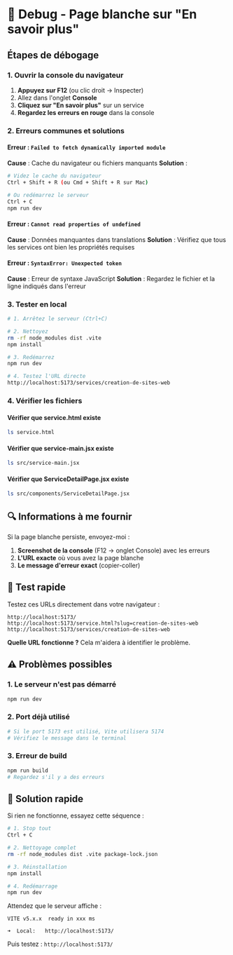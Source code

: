 # 🐛 Debug - Page blanche sur "En savoir plus"

## Étapes de débogage

### 1. Ouvrir la console du navigateur

1. **Appuyez sur F12** (ou clic droit → Inspecter)
2. Allez dans l'onglet **Console**
3. **Cliquez sur "En savoir plus"** sur un service
4. **Regardez les erreurs en rouge** dans la console

### 2. Erreurs communes et solutions

#### Erreur : `Failed to fetch dynamically imported module`
**Cause** : Cache du navigateur ou fichiers manquants
**Solution** :
```bash
# Videz le cache du navigateur
Ctrl + Shift + R (ou Cmd + Shift + R sur Mac)

# Ou redémarrez le serveur
Ctrl + C
npm run dev
```

#### Erreur : `Cannot read properties of undefined`
**Cause** : Données manquantes dans translations
**Solution** : Vérifiez que tous les services ont bien les propriétés requises

#### Erreur : `SyntaxError: Unexpected token`
**Cause** : Erreur de syntaxe JavaScript
**Solution** : Regardez le fichier et la ligne indiqués dans l'erreur

### 3. Tester en local

```bash
# 1. Arrêtez le serveur (Ctrl+C)

# 2. Nettoyez
rm -rf node_modules dist .vite
npm install

# 3. Redémarrez
npm run dev

# 4. Testez l'URL directe
http://localhost:5173/services/creation-de-sites-web
```

### 4. Vérifier les fichiers

#### Vérifier que service.html existe
```bash
ls service.html
```

#### Vérifier que service-main.jsx existe
```bash
ls src/service-main.jsx
```

#### Vérifier que ServiceDetailPage.jsx existe
```bash
ls src/components/ServiceDetailPage.jsx
```

## 🔍 Informations à me fournir

Si la page blanche persiste, envoyez-moi :

1. **Screenshot de la console** (F12 → onglet Console) avec les erreurs
2. **L'URL exacte** où vous avez la page blanche
3. **Le message d'erreur exact** (copier-coller)

## 🧪 Test rapide

Testez ces URLs directement dans votre navigateur :

```
http://localhost:5173/
http://localhost:5173/service.html?slug=creation-de-sites-web
http://localhost:5173/services/creation-de-sites-web
```

**Quelle URL fonctionne ?** Cela m'aidera à identifier le problème.

## ⚠️ Problèmes possibles

### 1. Le serveur n'est pas démarré
```bash
npm run dev
```

### 2. Port déjà utilisé
```bash
# Si le port 5173 est utilisé, Vite utilisera 5174
# Vérifiez le message dans le terminal
```

### 3. Erreur de build
```bash
npm run build
# Regardez s'il y a des erreurs
```

## 🎯 Solution rapide

Si rien ne fonctionne, essayez cette séquence :

```bash
# 1. Stop tout
Ctrl + C

# 2. Nettoyage complet
rm -rf node_modules dist .vite package-lock.json

# 3. Réinstallation
npm install

# 4. Redémarrage
npm run dev
```

Attendez que le serveur affiche :
```
VITE v5.x.x  ready in xxx ms

➜  Local:   http://localhost:5173/
```

Puis testez : `http://localhost:5173/`
